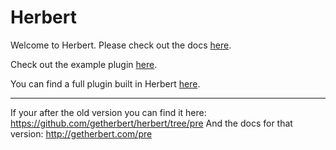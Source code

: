 Herbert
===============

Welcome to Herbert. Please check out the docs [here](http://getherbert.com/).

Check out the example plugin [here](https://github.com/getherbert/example-plugin).

You can find a full plugin built in Herbert [here](https://github.com/bigbitecreative/wordpress-socializr).

---
If your after the old version you can find it here: https://github.com/getherbert/herbert/tree/pre
And the docs for that version: http://getherbert.com/pre


